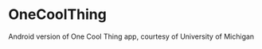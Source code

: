 OneCoolThing
============

Android version of One Cool Thing app, courtesy of University of Michigan
